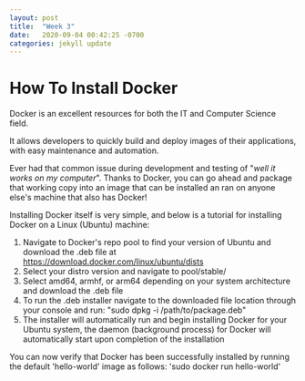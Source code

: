```yaml
---
layout: post
title:  "Week 3"
date:   2020-09-04 00:42:25 -0700
categories: jekyll update
---
```


# How To Install Docker

Docker is an excellent resources for both the IT and Computer Science field.

It allows developers to quickly build and deploy images of their applications, with easy maintenance and automation.

Ever had that common issue during development and testing of "*well it works on my computer*". Thanks to Docker, you can go ahead and package that working copy into an image that can be installed an ran on anyone else's machine that also has Docker!

Installing Docker itself is very simple, and below is a tutorial for installing Docker on a Linux (Ubuntu) machine:

 1. Navigate to Docker's repo pool to find your version of Ubuntu and download the .deb file at https://download.docker.com/linux/ubuntu/dists
 2. Select your distro version and navigate to pool/stable/
 3. Select amd64, armhf, or arm64 depending on your system architecture and download the .deb file
 4. To run the .deb installer navigate to the downloaded file location through your console and run: "sudo dpkg -i /path/to/package.deb"
 5. The installer will automatically run and begin installing Docker for your Ubuntu system, the daemon (background process) for Docker will automatically start upon completion of the installation

You can now verify that Docker has been successfully installed by running the default 'hello-world' image as follows:
'sudo docker run hello-world'


